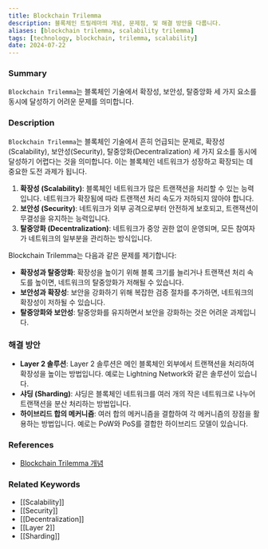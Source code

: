 ```yaml
---
title: Blockchain Trilemma
description: 블록체인 트릴레마의 개념, 문제점, 및 해결 방안을 다룹니다.
aliases: [blockchain trilemma, scalability trilemma]
tags: [technology, blockchain, trilemma, scalability]
date: 2024-07-22
---
```

### Summary

`Blockchain Trilemma`는 블록체인 기술에서 확장성, 보안성, 탈중앙화 세 가지 요소를 동시에 달성하기 어려운 문제를 의미합니다.

### Description

`Blockchain Trilemma`는 블록체인 기술에서 흔히 언급되는 문제로, 확장성(Scalability), 보안성(Security), 탈중앙화(Decentralization) 세 가지 요소를 동시에 달성하기 어렵다는 것을 의미합니다. 이는 블록체인 네트워크가 성장하고 확장되는 데 중요한 도전 과제가 됩니다.

1. **확장성 (Scalability)**: 블록체인 네트워크가 많은 트랜잭션을 처리할 수 있는 능력입니다. 네트워크가 확장됨에 따라 트랜잭션 처리 속도가 저하되지 않아야 합니다.
2. **보안성 (Security)**: 네트워크가 외부 공격으로부터 안전하게 보호되고, 트랜잭션이 무결성을 유지하는 능력입니다.
3. **탈중앙화 (Decentralization)**: 네트워크가 중앙 권한 없이 운영되며, 모든 참여자가 네트워크의 일부분을 관리하는 방식입니다.

Blockchain Trilemma는 다음과 같은 문제를 제기합니다:

- **확장성과 탈중앙화**: 확장성을 높이기 위해 블록 크기를 늘리거나 트랜잭션 처리 속도를 높이면, 네트워크의 탈중앙화가 저해될 수 있습니다.
- **보안성과 확장성**: 보안을 강화하기 위해 복잡한 검증 절차를 추가하면, 네트워크의 확장성이 저하될 수 있습니다.
- **탈중앙화와 보안성**: 탈중앙화를 유지하면서 보안을 강화하는 것은 어려운 과제입니다.

### 해결 방안

- **Layer 2 솔루션**: Layer 2 솔루션은 메인 블록체인 외부에서 트랜잭션을 처리하여 확장성을 높이는 방법입니다. 예로는 Lightning Network와 같은 솔루션이 있습니다.
- **샤딩 (Sharding)**: 샤딩은 블록체인 네트워크를 여러 개의 작은 네트워크로 나누어 트랜잭션을 분산 처리하는 방법입니다.
- **하이브리드 합의 메커니즘**: 여러 합의 메커니즘을 결합하여 각 메커니즘의 장점을 활용하는 방법입니다. 예로는 PoW와 PoS를 결합한 하이브리드 모델이 있습니다.

### References

- [Blockchain Trilemma 개념](https://www.coinbase.com/learn/crypto-glossary/what-is-the-blockchain-trilemma)

### Related Keywords

- [[Scalability]]
- [[Security]]
- [[Decentralization]]
- [[Layer 2]]
- [[Sharding]]
